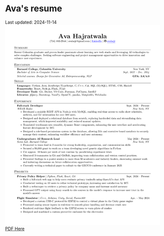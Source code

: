 # Ava's resume
Last updated: 2024-11-14
![Resume](./Ava_Hajratwala_resume_2024-11-14.png)
[PDF Here](./Ava_Hajratwala_resume_2024-11-14.pdf)
